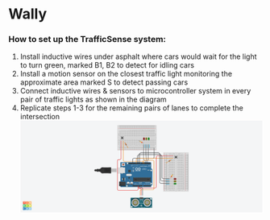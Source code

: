 # Wally
### How to set up the TrafficSense system:
1. Install inductive wires under asphalt where cars would wait for the light to turn green, marked B1, B2 to detect for idling cars
2. Install a motion sensor on the closest traffic light monitoring the approximate area marked S to detect passing cars
3. Connect inductive wires & sensors to microcontroller system in every pair of traffic lights as shown in the diagram
4. Replicate steps 1-3 for the remaining pairs of lanes to complete the intersection
![A Tinkercad diagram of the Arduino setup](https://github.com/MarcusAnastacio/Wally/blob/main/unnamed.png)
